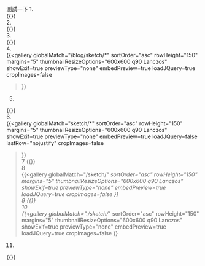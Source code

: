測試一下
1.  
{{<gallery match="blog/sketch/*" sortOrder="desc" rowHeight="150" margins="5" thumbnailResizeOptions="600x600 q90 Lanczos" showExif=true previewType="none" embedPreview=true loadJQuery=true cropImages=false>}}  
2.  
{{<gallery globalMatch="blog/sketch/*" sortOrder="asc" rowHeight="150" margins="5" thumbnailResizeOptions="600x600 q90 Lanczos" showExif=true previewType="none" embedPreview=true loadJQuery=true cropImages=false>}}  
3.  
{{<gallery match="/blog/sketch/*" sortOrder="desc" rowHeight="150" margins="5" thumbnailResizeOptions="600x600 q90 Lanczos" showExif=true previewType="none" embedPreview=true loadJQuery=true cropImages=false>}}  
4.  
{{<gallery
    globalMatch="/blog/sketch/*"
    sortOrder="asc"
    rowHeight="150"
    margins="5"
    thumbnailResizeOptions="600x600 q90 Lanczos"
    showExif=true
    previewType="none"
    embedPreview=true
    loadJQuery=true
	cropImages=false
>}}  
5. 
{{<gallery match="sketch/*" sortOrder="desc" rowHeight="150" margins="5" thumbnailResizeOptions="600x600 q90 Lanczos" showExif=true previewType="none" embedPreview=true loadJQuery=false lastRow="nojustify" cropImages=false>}}  
6.  
{{<gallery
    globalMatch="sketch/*"
    sortOrder="asc"
    rowHeight="150"
    margins="5"
    thumbnailResizeOptions="600x600 q90 Lanczos"
    showExif=true
    previewType="none"
    embedPreview=true
    loadJQuery=false
	lastRow="nojustify"
	cropImages=false
>}}  
7 
{{<gallery match="/sketch/*" sortOrder="desc" rowHeight="200" margins="0" thumbnailResizeOptions="600x600 q90 Lanczos" showExif=true previewType="none" embedPreview=true loadJQuery=true cropImages=false>}}  
8  
{{<gallery
    globalMatch="/sketch/*"
    sortOrder="asc"
    rowHeight="150"
    margins="5"
    thumbnailResizeOptions="600x600 q90 Lanczos"
    showExif=true
    previewType="none"
    embedPreview=true
    loadJQuery=true
	cropImages=false
>}}  
9 
{{<gallery match="./sketch/*" sortOrder="desc" rowHeight="150" margins="5" thumbnailResizeOptions="600x600 q90 Lanczos" showExif=true previewType="none" embedPreview=true loadJQuery=true cropImages=false>}}  
10  
{{<gallery
    globalMatch="./sketch/*"
    sortOrder="asc"
    rowHeight="150"
    margins="5"
    thumbnailResizeOptions="600x600 q90 Lanczos"
    showExif=true
    previewType="none"
    embedPreview=true
    loadJQuery=true
	cropImages=false
>}}  
11.  
{{<gallery match="*" sortOrder="desc" rowHeight="300" margins="5" resizeOptions="900x900 q90 Lanczos" showExif="true" previewType="none" embedPreview="true" loadJQuery="True" cropImages=false>}}